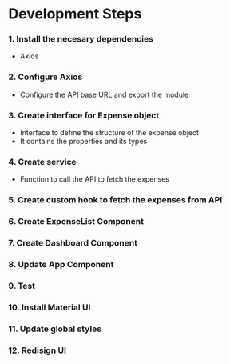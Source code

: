 # Development Steps

### 1. Install the necesary dependencies
* Axios

### 2. Configure Axios
* Configure the API base URL and export the module

### 3. Create interface for Expense object
* Interface to define the structure of the expense object
* It contains the properties and its types

### 4. Create service
* Function to call the API to fetch the expenses

### 5. Create custom hook to fetch the expenses from API

### 6. Create ExpenseList Component

### 7. Create Dashboard Component

### 8. Update App Component

### 9. Test

### 10. Install Material UI

### 11. Update global styles

### 12. Redisign UI
